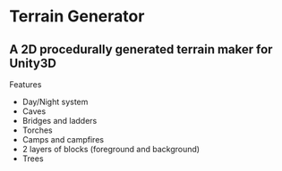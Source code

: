 # Terrain Generator

## A 2D procedurally generated terrain maker for Unity3D

Features
- Day/Night system
- Caves
- Bridges and ladders
- Torches
- Camps and campfires
- 2 layers of blocks (foreground and background)
- Trees
